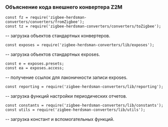 ### Объяснение кода внешнего конвертера Z2M ###
```
const fz = require('zigbee-herdsman-converters/converters/fromZigbee');
const tz = require('zigbee-herdsman-converters/converters/toZigbee');
```
-- загрузка объектов стандартных конвертеров.

```
const exposes = require('zigbee-herdsman-converters/lib/exposes');
```
-- загрузка объектов стандартных exposes.

```
const e = exposes.presets;
const ea = exposes.access;
```
-- получение ссылок для лаконичности записи exposes.

```
const reporting = require('zigbee-herdsman-converters/lib/reporting');
```
-- загрузка функций настройки периодических отчетов.

```
const constants = require('zigbee-herdsman-converters/lib/constants');
const utils = require('zigbee-herdsman-converters/lib/utils');
```
-- загрузка констант и вспомогательных функций.

